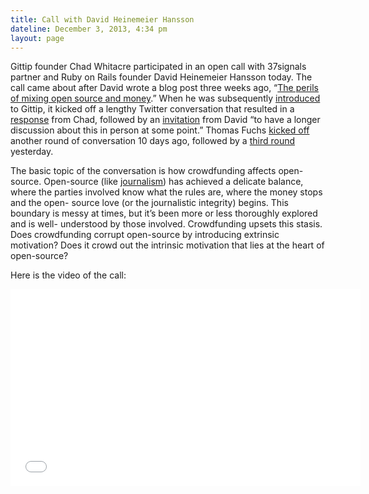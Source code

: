 ```yaml
---
title: Call with David Heinemeier Hansson
dateline: December 3, 2013, 4:34 pm
layout: page
---
```


<p>Gittip founder Chad Whitacre participated in an open call with 37signals
partner and Ruby on Rails founder David Heinemeier Hansson today. The call came
about after David wrote a blog post three weeks ago, &#8220;<a
href="http://david.heinemeierhansson.com/2013/the-perils-of-mixing-open-source-
and-money.html">The perils of mixing open source and money</a>.&#8221; When he
was subsequently <a
href="https://twitter.com/Bruce_Adams/status/400381703648473088">introduced</a>
to Gittip, it kicked off a lengthy Twitter conversation that resulted in a <a
href="https://medium.com/building-gittip/2c621dbd7541">response</a> from Chad,
followed by an <a
href="https://twitter.com/dhh/status/400760704803672064">invitation</a> from
David &#8220;to have a longer discussion about this in person at some
point.&#8221; Thomas Fuchs <a
href="https://twitter.com/thomasfuchs/status/403880839995740161">kicked off</a>
another round of conversation 10 days ago, followed by a <a
href="https://twitter.com/whit537/status/407627022685319168">third round</a>
yesterday.</p>

<p>The basic topic of the conversation is how crowdfunding affects open-source.
Open-source (like <a href="https://medium.com/building-
gittip/7c266abbe54">journalism</a>) has achieved a delicate balance, where the
parties involved know what the rules are, where the money stops and the open-
source love (or the journalistic integrity) begins. This boundary is messy at
times, but it&#8217;s been more or less thoroughly explored and is well-
understood by those involved. Crowdfunding upsets this stasis. Does crowdfunding
corrupt open-source by introducing extrinsic motivation? Does it crowd out the
intrinsic motivation that lies at the heart of open-source?</p>

<p>Here is the video of the call:</p>

<p><iframe frameborder="0" height="315" src="//www.youtube.com/embed/p1E-
svVd9Xc" width="560"></iframe></p>
